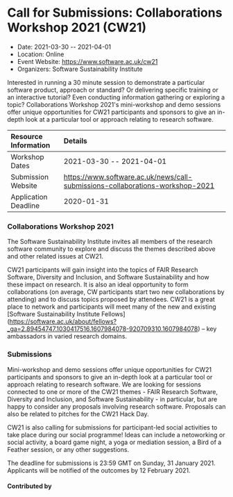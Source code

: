 # Call for Submissions: Collaborations Workshop 2021 (CW21)

- Date: 2021-03-30 -- 2021-04-01
- Location: Online
- Event Website: https://www.software.ac.uk/cw21
- Organizers: Software Sustainability Institute
			   
<!-- begin deck text -->
Interested in running a 30 minute session to demonstrate a particular software product, approach or standard? Or delivering specific training or an interactive tutorial? Even conducting information gathering or exploring a topic? Collaborations Workshop 2021's mini-workshop and demo sessions offer unique opportunities for CW21 participants and sponsors to give an in-depth look at a particular tool or approach relating to research software.
<!-- end deck text -->

Resource Information | Details
:--- | :---			   
Workshop Dates | 2021-03-30 -- 2021-04-01
Submission Website | https://www.software.ac.uk/news/call-submissions-collaborations-workshop-2021
Application Deadline | 2020-01-31 

### Collaborations Workshop 2021

The Software Sustainability Institute invites all members of the research software community to explore and discuss the themes described above and other related issues at CW21.

CW21 participants will gain insight into the topics of FAIR Research Software, Diversity and Inclusion, and Software Sustainability and how these impact on research. It is also an ideal opportunity to form collaborations (on average, CW participants start two new collaborations by attending) and to discuss topics proposed by attendees. CW21 is a great place to network and participants will meet many of the new and existing [Software Sustainability Institute Fellows] (https://software.ac.uk/about/fellows?_ga=2.89454747.1030417516.1607984078-920709310.1607984078) – key ambassadors in varied research domains.

### Submissions

Mini-workshop and demo sessions offer unique opportunities for CW21 participants and sponsors to give an in-depth look at a particular tool or approach relating to research software. We are looking for sessions connected to one or more of the CW21 themes - FAIR Research Software, Diversity and Inclusion, and Software Sustainability - in particular, but are happy to consider any proposals involving research software. Proposals can also be related to pitches for the CW21 Hack Day.

CW21 is also calling for submissions for participant-led social activities to take place during our social programme! Ideas can include a netoworking or social activity, a board game night, a yoga or mediation session, a Bird of a Feather session, or any other suggestions.

The deadline for submissions is 23:59 GMT on Sunday, 31 January 2021. Applicants will be notified of the outcomes by 12 February 2021.

#### Contributed by 

<!---
Publish: no
Categories: Collaboration
Topics: conferences and workshops
Level: 2
Prerequisites: default
Aggregate: none
--->
